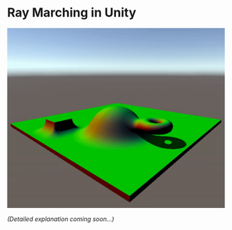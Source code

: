 # **Ray Marching in Unity**

![image info](./img/example01.gif)

*(Detailed explanation coming soon...)*